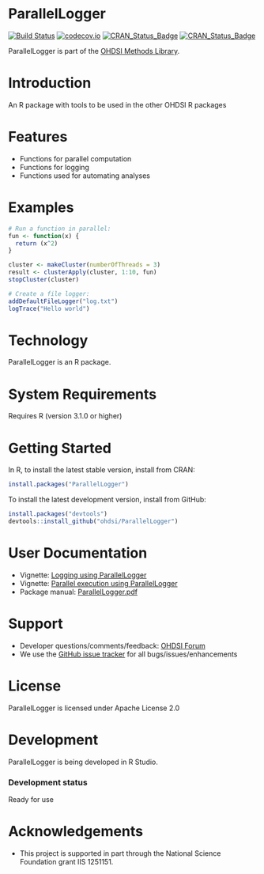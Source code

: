 ParallelLogger
==============

[![Build Status](https://travis-ci.org/OHDSI/ParallelLogger.svg?branch=master)](https://travis-ci.org/OHDSI/ParallelLogger)
[![codecov.io](https://codecov.io/github/OHDSI/ParallelLogger/coverage.svg?branch=master)](https://codecov.io/github/OHDSI/ParallelLogger?branch=master)
[![CRAN_Status_Badge](http://www.r-pkg.org/badges/version/ParallelLogger)](https://cran.r-project.org/package=ParallelLogger)
[![CRAN_Status_Badge](http://cranlogs.r-pkg.org/badges/ParallelLogger)](https://cran.r-project.org/package=ParallelLogger)

ParallelLogger is part of the [OHDSI Methods Library](https://ohdsi.github.io/MethodsLibrary).

Introduction
============
An R package with tools to be used in the other OHDSI R packages

Features
========
- Functions for parallel computation
- Functions for logging
- Functions used for automating analyses

Examples
========

```r
# Run a function in parallel:
fun <- function(x) {
  return (x^2)
}

cluster <- makeCluster(numberOfThreads = 3)
result <- clusterApply(cluster, 1:10, fun)
stopCluster(cluster)

# Create a file logger:
addDefaultFileLogger("log.txt")
logTrace("Hello world")
```

Technology
============
ParallelLogger is an R package.

System Requirements
============
Requires R (version 3.1.0 or higher)

Getting Started
===============
In R, to install the latest stable version, install from CRAN:

```r
install.packages("ParallelLogger")
```
  
To install the latest development version, install from GitHub:

```r
install.packages("devtools")
devtools::install_github("ohdsi/ParallelLogger")
```

User Documentation
==================
* Vignette: [Logging using ParallelLogger](https://raw.githubusercontent.com/OHDSI/ParallelLogger/master/inst/doc/Logging.pdf)
* Vignette: [Parallel execution using ParallelLogger](https://raw.githubusercontent.com/OHDSI/ParallelLogger/master/inst/doc/Parallel.pdf)
* Package manual: [ParallelLogger.pdf](https://raw.githubusercontent.com/OHDSI/ParallelLogger/master/extras/ParallelLogger.pdf)


Support
=======
* Developer questions/comments/feedback: <a href="http://forums.ohdsi.org/c/developers">OHDSI Forum</a>
* We use the <a href="https://github.com/OHDSI/ParallelLogger/issues">GitHub issue tracker</a> for all bugs/issues/enhancements

License
=======
ParallelLogger is licensed under Apache License 2.0

Development
===========
ParallelLogger is being developed in R Studio.

### Development status

Ready for use

# Acknowledgements
- This project is supported in part through the National Science Foundation grant IIS 1251151.
